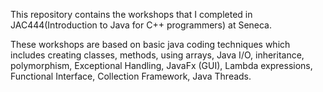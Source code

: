 This repository contains the workshops that I completed in JAC444(Introduction to Java for C++ programmers) at Seneca.

These workshops are based on basic java coding techniques which includes creating classes, methods,
using arrays, Java I/O, inheritance, polymorphism, Exceptional Handling, JavaFx (GUI), Lambda
expressions, Functional Interface, Collection Framework, Java Threads. 
